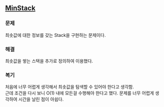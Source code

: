 ## [MinStack](https://leetcode.com/problems/min-stack/description/?envType=problem-list-v2&envId=rab78cw1)

### 문제
최솟값에 대한 정보를 갖는 Stack을 구현하는 문제이다.

### 해결
최솟값을 쌓는 스택을 추가로 정의하여 이용했다.

### 복기
처음에 너무 어렵게 생각해서 최솟값을 탐색할 수 있어야 한다고 생각함.</br>
근데 조건을 다시 보니 O(1) 내에 모든걸 수행해야 한다고 했다. 문제를 너무 어렵게 생각하여 시간을 날린 점이 아쉽다.
